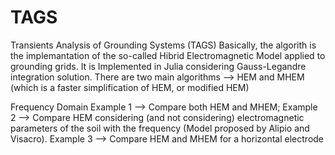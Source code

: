 # TAGS
Transients Analysis of Grounding Systems (TAGS)
Basically, the algorith is the implemantation of the so-called Hibrid Electromagnetic Model applied to grounding grids. It is Implemented in Julia considering Gauss-Legandre integration solution. 
There are two main algorithms --> HEM and MHEM (which is a faster simplification of HEM, or modified HEM)

Frequency Domain
Example 1 --> Compare both HEM and MHEM;
Example 2 --> Compare HEM considering (and not considering) electromagnetic parameters of the soil with the frequency (Model proposed by Alipio and Visacro).
Example 3 --> Compare HEM and MHEM for a horizontal electrode
